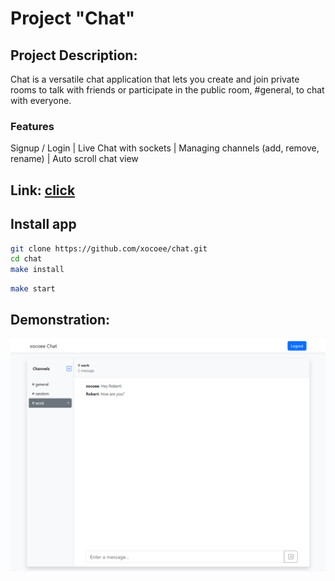 # Project "Chat"

## Project Description:
Chat is a versatile chat application that lets you create and join private rooms to talk with friends or participate in the public room, #general, to chat with everyone.
### Features
Signup / Login | Live Chat with sockets | Managing channels (add, remove, rename) | Auto scroll chat view

## Link: [click](https://frontend-project-12-njkc.onrender.com)

## Install app
```sh
git clone https://github.com/xocoee/chat.git
cd chat
make install
```
```sh
make start
```

## Demonstration:
![Screenshot](image/image.png)